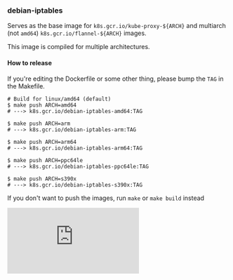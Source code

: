 ### debian-iptables

Serves as the base image for `k8s.gcr.io/kube-proxy-${ARCH}` and multiarch (not `amd64`) `k8s.gcr.io/flannel-${ARCH}` images.

This image is compiled for multiple architectures.

#### How to release

If you're editing the Dockerfile or some other thing, please bump the `TAG` in the Makefile.

```console
# Build for linux/amd64 (default)
$ make push ARCH=amd64
# ---> k8s.gcr.io/debian-iptables-amd64:TAG

$ make push ARCH=arm
# ---> k8s.gcr.io/debian-iptables-arm:TAG

$ make push ARCH=arm64
# ---> k8s.gcr.io/debian-iptables-arm64:TAG

$ make push ARCH=ppc64le
# ---> k8s.gcr.io/debian-iptables-ppc64le:TAG

$ make push ARCH=s390x
# ---> k8s.gcr.io/debian-iptables-s390x:TAG
```

If you don't want to push the images, run `make` or `make build` instead


[![Analytics](https://kubernetes-site.appspot.com/UA-36037335-10/GitHub/build/debian-iptables/README.md?pixel)]()
